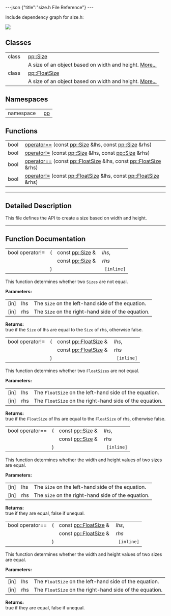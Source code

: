 ---json {"title":"size.h File Reference"} ---

Include dependency graph for size.h:

![](/docs/native-client/pepper_stable/cpp/size_8h__incl.png)

Classes
-------

<table><tbody><tr class="odd"><td style="text-align: right;">class  </td><td><a href="/docs/native-client/pepper_stable/cpp/classpp_1_1_size/" class="el">pp::Size</a></td></tr><tr class="even"><td style="text-align: right;"> </td><td>A size of an object based on width and height. <a href="/docs/native-client/pepper_stable/cpp/classpp_1_1_size#details">More...</a><br />
</td></tr><tr class="odd"><td style="text-align: right;">class  </td><td><a href="/docs/native-client/pepper_stable/cpp/classpp_1_1_float_size/" class="el">pp::FloatSize</a></td></tr><tr class="even"><td style="text-align: right;"> </td><td>A size of an object based on width and height. <a href="/docs/native-client/pepper_stable/cpp/classpp_1_1_float_size#details">More...</a><br />
</td></tr></tbody></table>

Namespaces
----------

<table><tbody><tr class="odd"><td style="text-align: right;">namespace  </td><td><a href="/docs/native-client/pepper_stable/cpp/namespacepp/" class="el">pp</a></td></tr></tbody></table>

Functions
---------

<table><tbody><tr class="odd"><td style="text-align: right;">bool </td><td><a href="/docs/native-client/pepper_stable/cpp/size_8h#ad3d13cbe3886f37d082352f261892564" class="el">operator==</a> (const <a href="/docs/native-client/pepper_stable/cpp/classpp_1_1_size/" class="el">pp::Size</a> &amp;lhs, const <a href="/docs/native-client/pepper_stable/cpp/classpp_1_1_size/" class="el">pp::Size</a> &amp;rhs)</td></tr><tr class="even"><td style="text-align: right;">bool </td><td><a href="/docs/native-client/pepper_stable/cpp/size_8h#a915ab1f503e22dc6662ad56caa1eb7c3" class="el">operator!=</a> (const <a href="/docs/native-client/pepper_stable/cpp/classpp_1_1_size/" class="el">pp::Size</a> &amp;lhs, const <a href="/docs/native-client/pepper_stable/cpp/classpp_1_1_size/" class="el">pp::Size</a> &amp;rhs)</td></tr><tr class="odd"><td style="text-align: right;">bool </td><td><a href="/docs/native-client/pepper_stable/cpp/size_8h#a227bd323e3966f98cc11f640d291b9a6" class="el">operator==</a> (const <a href="/docs/native-client/pepper_stable/cpp/classpp_1_1_float_size/" class="el">pp::FloatSize</a> &amp;lhs, const <a href="/docs/native-client/pepper_stable/cpp/classpp_1_1_float_size/" class="el">pp::FloatSize</a> &amp;rhs)</td></tr><tr class="even"><td style="text-align: right;">bool </td><td><a href="/docs/native-client/pepper_stable/cpp/size_8h#acc55d56de0ab6dd4ca35730cb6672ddd" class="el">operator!=</a> (const <a href="/docs/native-client/pepper_stable/cpp/classpp_1_1_float_size/" class="el">pp::FloatSize</a> &amp;lhs, const <a href="/docs/native-client/pepper_stable/cpp/classpp_1_1_float_size/" class="el">pp::FloatSize</a> &amp;rhs)</td></tr></tbody></table>

------------------------------------------------------------------------

<span id="details" class="anchor" style="margin: 0;"></span>

Detailed Description
--------------------

This file defines the API to create a size based on width and height.

------------------------------------------------------------------------

Function Documentation
----------------------

<span id="a915ab1f503e22dc6662ad56caa1eb7c3" class="anchor" style="margin: 0;"></span>

<table><tbody><tr class="odd"><td>bool operator!=</td><td>(</td><td>const <a href="/docs/native-client/pepper_stable/cpp/classpp_1_1_size/" class="el">pp::Size</a> &amp; </td><td><em>lhs</em>,</td></tr><tr class="even"><td></td><td></td><td>const <a href="/docs/native-client/pepper_stable/cpp/classpp_1_1_size/" class="el">pp::Size</a> &amp; </td><td><em>rhs</em> </td></tr><tr class="odd"><td></td><td>)</td><td></td><td><code> [inline]</code></td></tr></tbody></table>

This function determines whether two `Sizes` are not equal.

**Parameters:**  
<table><tbody><tr class="odd"><td>[in]</td><td>lhs</td><td>The <code>Size</code> on the left-hand side of the equation.</td></tr><tr class="even"><td>[in]</td><td>rhs</td><td>The <code>Size</code> on the right-hand side of the equation.</td></tr></tbody></table>

<!-- -->

**Returns:**  
true if the `Size` of lhs are equal to the `Size` of rhs, otherwise false.

<span id="acc55d56de0ab6dd4ca35730cb6672ddd" class="anchor" style="margin: 0;"></span>

<table><tbody><tr class="odd"><td>bool operator!=</td><td>(</td><td>const <a href="/docs/native-client/pepper_stable/cpp/classpp_1_1_float_size/" class="el">pp::FloatSize</a> &amp; </td><td><em>lhs</em>,</td></tr><tr class="even"><td></td><td></td><td>const <a href="/docs/native-client/pepper_stable/cpp/classpp_1_1_float_size/" class="el">pp::FloatSize</a> &amp; </td><td><em>rhs</em> </td></tr><tr class="odd"><td></td><td>)</td><td></td><td><code> [inline]</code></td></tr></tbody></table>

This function determines whether two `FloatSizes` are not equal.

**Parameters:**  
<table><tbody><tr class="odd"><td>[in]</td><td>lhs</td><td>The <code>FloatSize</code> on the left-hand side of the equation.</td></tr><tr class="even"><td>[in]</td><td>rhs</td><td>The <code>FloatSize</code> on the right-hand side of the equation.</td></tr></tbody></table>

<!-- -->

**Returns:**  
true if the `FloatSize` of lhs are equal to the `FloatSize` of rhs, otherwise false.

<span id="ad3d13cbe3886f37d082352f261892564" class="anchor" style="margin: 0;"></span>

<table><tbody><tr class="odd"><td>bool operator==</td><td>(</td><td>const <a href="/docs/native-client/pepper_stable/cpp/classpp_1_1_size/" class="el">pp::Size</a> &amp; </td><td><em>lhs</em>,</td></tr><tr class="even"><td></td><td></td><td>const <a href="/docs/native-client/pepper_stable/cpp/classpp_1_1_size/" class="el">pp::Size</a> &amp; </td><td><em>rhs</em> </td></tr><tr class="odd"><td></td><td>)</td><td></td><td><code> [inline]</code></td></tr></tbody></table>

This function determines whether the width and height values of two sizes are equal.

**Parameters:**  
<table><tbody><tr class="odd"><td>[in]</td><td>lhs</td><td>The <code>Size</code> on the left-hand side of the equation.</td></tr><tr class="even"><td>[in]</td><td>rhs</td><td>The <code>Size</code> on the right-hand side of the equation.</td></tr></tbody></table>

<!-- -->

**Returns:**  
true if they are equal, false if unequal.

<span id="a227bd323e3966f98cc11f640d291b9a6" class="anchor" style="margin: 0;"></span>

<table><tbody><tr class="odd"><td>bool operator==</td><td>(</td><td>const <a href="/docs/native-client/pepper_stable/cpp/classpp_1_1_float_size/" class="el">pp::FloatSize</a> &amp; </td><td><em>lhs</em>,</td></tr><tr class="even"><td></td><td></td><td>const <a href="/docs/native-client/pepper_stable/cpp/classpp_1_1_float_size/" class="el">pp::FloatSize</a> &amp; </td><td><em>rhs</em> </td></tr><tr class="odd"><td></td><td>)</td><td></td><td><code> [inline]</code></td></tr></tbody></table>

This function determines whether the width and height values of two sizes are equal.

**Parameters:**  
<table><tbody><tr class="odd"><td>[in]</td><td>lhs</td><td>The <code>FloatSize</code> on the left-hand side of the equation.</td></tr><tr class="even"><td>[in]</td><td>rhs</td><td>The <code>FloatSize</code> on the right-hand side of the equation.</td></tr></tbody></table>

<!-- -->

**Returns:**  
true if they are equal, false if unequal.
